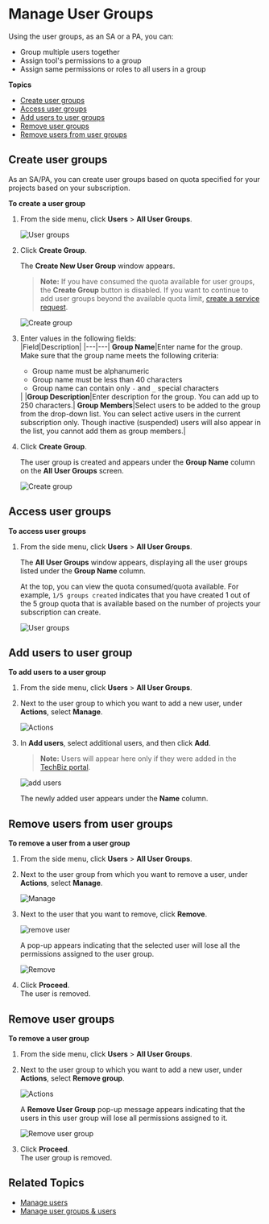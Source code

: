 # Manage User Groups

Using the user groups, as an SA or a PA, you can:
- Group multiple users together
- Assign tool's permissions to a group
- Assign same permissions or roles to all users in a group

**Topics**

- [Create user groups](#create-user-groups)
- [Access user groups](#access-user-groups)
- [Add users to user groups](#add-users-to-user-groups)
- [Remove user groups](#remove-user-groups)
- [Remove users from user groups](#remove-users-from-user-groups)

## Create user groups

As an SA/PA, you can create user groups based on quota specified for your projects based on your subscription.  

**To create a user group**

1. From the side menu, click **Users** > **All User Groups**. 

   ![User groups](./images/user-groups-view.png)

1. Click **Create Group**.  

   The **Create New User Group** window appears.  

   >**Note:** If you have consumed the quota available for user groups, the **Create Group** button is disabled. If you want to continue to add user groups beyond the available quota limit, [create a service request](https://jira.ship.gov.sg/servicedesk/customer/portal/11).

   ![Create group](./images/user-groups-create.png)

1. Enter values in the following fields:     
   |Field|Description|
   |---|---|
   **Group Name**|Enter name for the group. Make sure that the group name meets the following criteria: <ul><li>Group name must be alphanumeric</li><li>Group name must be less than 40 characters</li><li>Group name can contain only `-` and `_` special characters</li></ul>|
   |**Group Description**|Enter description for the group. You can add up to 250 characters.|
   **Group Members**|Select users to be added to the group from the drop-down list. You can select active users in the current subscription only. Though inactive (suspended) users will also appear in the list, you cannot add them as group members.|

1. Click **Create Group**.  

   The user group is created and appears under the **Group Name** column on the **All User Groups** screen. 

   ![Create group](./images/all-user-groups.png)

## Access user groups

**To access user groups**

1. From the side menu, click **Users** > **All User Groups**.  

   The **All User Groups** window appears, displaying all the user groups listed under the **Group Name** column.  
   
   At the top, you can view the quota consumed/quota available. For example, `1/5 groups created` indicates that you have created 1 out of the 5 group quota that is available based on the number of projects your subscription can create.

   ![User groups](./images/all-user-groups.png)

## Add users to user group

**To add users to a user group**

1. From the side menu, click **Users** > **All User Groups**.
1. Next to the user group to which you want to add a new user, under **Actions**, select **Manage**.   

   ![Actions](./images/user-group-actions.png)

1. In **Add users**, select additional users, and then click **Add**.  

   >**Note:** Users will appear here only if they were added in the [TechBiz portal](https://portal.techbiz.suite.gov.sg/).

   ![add users](./images/user-groups-add-users.png)

   The newly added user appears under the **Name** column.

## Remove users from user groups

**To remove a user from a user group**

1. From the side menu, click **Users** > **All User Groups**.
1. Next to the user group from which you want to remove a user, under **Actions**, select **Manage**.

   ![Manage](./images/user-group-actions.png)

1. Next to the user that you want to remove, click **Remove**.  

   ![remove user](./images/user-group-users.png)

   A pop-up appears indicating that the selected user will lose all the permissions assigned to the user group.  

   ![Remove](./images/user-group-user-remove.png)

1. Click **Proceed**.  
   The user is removed.


## Remove user groups

**To remove a user group**

1. From the side menu, click **Users** > **All User Groups**.
1. Next to the user group to which you want to add a new user, under **Actions**, select **Remove group**.  

   ![Actions](./images/user-group-actions.png)

   A **Remove User Group** pop-up message appears indicating that the users in this user group will lose all permissions assigned to it.  

   ![Remove user group](./images/user-group-remove.png)

1. Click **Proceed**.  
   The user group is removed. 

## Related Topics
- [Manage users](manage-users)
- [Manage user groups & users](manage-user-groups-and-users)